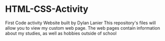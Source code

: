 # HTML-CSS-Activity
First Code activity
Website built by Dylan Lanier
This repository's files will allow you to view my custom web page.
The web pages contain information about my studies, as well as hobbies outside of school
